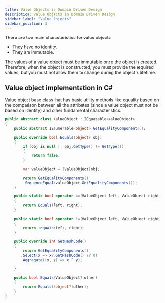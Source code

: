 ```yaml
---
title: Value Objects in Domain Driven Design
description: Value Objects in Domain Driven Design
sidebar_label: "Value Objects"
sidebar_position: 3
---
```


There are two main characteristics for value objects:

- They have no identity.
- They are immutable.

The values of a value object must be immutable once the object is created. Therefore, when the object is constructed, you must provide the required values, but you must not allow them to change during the object's lifetime.

## Value object implementation in C#

Value object base class that has basic utility methods like equality based on the comparison between all the attributes (since a value object must not be based on identity) and other fundamental characteristics.

```csharp
public abstract class ValueObject : IEquatable<ValueObject>
{
    public abstract IEnumerable<object> GetEqualityComponents();

    public override bool Equals(object? obj)
    {
        if (obj is null || obj.GetType() != GetType())
        {
            return false;
        }

        var valueObject = (ValueObject)obj;

        return GetEqualityComponents()
        .SequenceEqual(valueObject.GetEqualityComponents());
    }

    public static bool operator ==(ValueObject left, ValueObject right)
    {
        return Equals(left, right);
    }

    public static bool operator !=(ValueObject left, ValueObject right)
    {
        return !Equals(left, right);
    }

    public override int GetHashCode()
    {
        return GetEqualityComponents()
       .Select(x => x?.GetHashCode() ?? 0)
       .Aggregate((x, y) => x ^ y);

    }

    public bool Equals(ValueObject? other)
    {
        return Equals((object?)other);
    }
}

```
